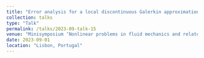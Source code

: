 ```yaml
---
title: "Error analysis for a local discontinuous Galerkin approximation for systems of p-Navier–Stokes type"
collection: talks
type: "Talk"
permalink: /talks/2023-09-talk-15
venue: "Minisymposium ‘Nonlinear problems in fluid mechanics and related problems’ at the ENUMATH 2023"
date: 2023-09-01
location: "Lisbon, Portugal"
--- 
```

